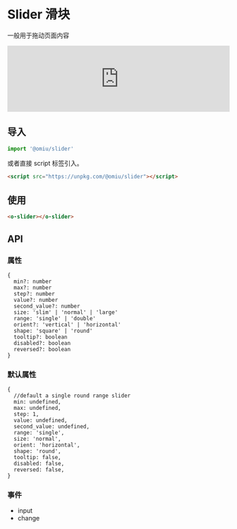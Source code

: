 # Slider 滑块

一般用于拖动页面内容

<iframe height="undefined" style="width: 100%;" scrolling="no" title="OMIU Slider" src="https://codepen.io/omijs/embed/undefined?height=undefined&theme-id=default&default-tab=undefined" frameborder="no" allowtransparency="true" allowfullscreen="true" loading="lazy">
  See the Pen <a href='https://codepen.io/omijs/pen/undefined'>OMIU Checkbox</a> by OMI
  (<a href='https://codepen.io/omijs'>@omijs</a>) on <a href='https://codepen.io'>CodePen</a>.
</iframe>

## 导入

```js
import '@omiu/slider'
```

或者直接 script 标签引入。


```html
<script src="https://unpkg.com/@omiu/slider"></script>
```

## 使用

```html
<o-slider></o-slider>
```


## API

### 属性

```tsx
{
  min?: number
  max?: number
  step?: number
  value?: number
  second_value?: number
  size: 'slim' | 'normal' | 'large'
  range: 'single' | 'double'
  orient?: 'vertical' | 'horizontal'
  shape: 'square' | 'round'
  tooltip?: boolean
  disabled?: boolean
  reversed?: boolean
}
```

### 默认属性
```tsx
{
  //default a single round range slider
  min: undefined,
  max: undefined,
  step: 1,
  value: undefined,
  second_value: undefined,
  range: 'single',
  size: 'normal',
  orient: 'horizontal',
  shape: 'round',
  tooltip: false,
  disabled: false,
  reversed: false,
}
```
### 事件
* input
* change
